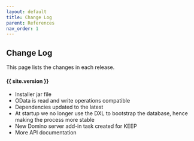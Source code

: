 ```yaml
---
layout: default
title: Change Log
parent: References
nav_order: 1
---
```


## Change Log

This page lists the changes in each release.

#### {{ site.version }}
- Installer jar file
- OData is read and write operations compatible
- Dependencies updated to the latest
- At startup we no longer use the DXL to bootstrap the database, hence making the process more stable
- New Domino server add-in task created for KEEP
- More API documentation
